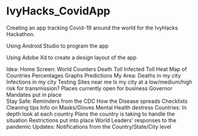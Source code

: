 # IvyHacks_CovidApp
Creating an app tracking Covid-19 around the world for the IvyHacks Hackathon.

Using Android Studio to program the app

Using Adobe Xd to create a design layout of the app

Idea:
  Home Screen:
    World Counters
    Death Toll
    Infected Toll
    Heat Map of Countries
    Percentages
    Graphs
    Predictions
  My Area:
    Deaths in my city
    Infections in my city
    Testing Sites near me
    Is my city at a low/medium/high risk for transmission?
    Places currently open for business
    Governor Mandates put in place    
  Stay Safe:
    Reminders from the CDC
    How the Disease spreads
    Checklists
    Cleaning tips
    Info on Masks/Gloves
    Mental Health destress
  Countries:
    In depth look at each country
    Plans the country is taking to handle the situation
    Restrictions put into place
    World Leaders' responses to the pandemic 
  Updates:
    Notifications from the Country/State/City level
